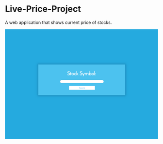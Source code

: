 # Live-Price-Project
A web application that shows current price of stocks.

![Alt text](/screenshot.png/ "Optional Title")